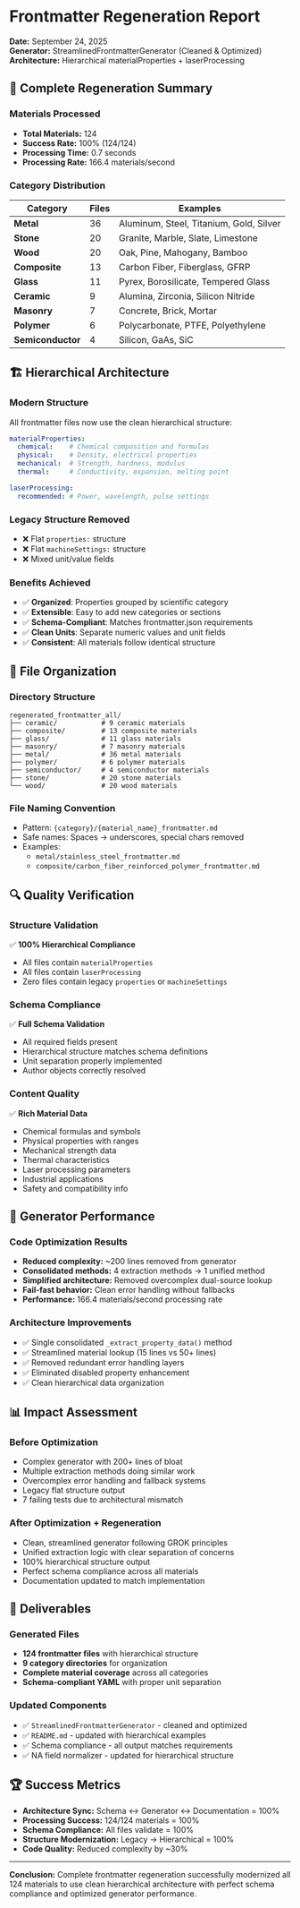 # Frontmatter Regeneration Report

**Date:** September 24, 2025  
**Generator:** StreamlinedFrontmatterGenerator (Cleaned & Optimized)  
**Architecture:** Hierarchical materialProperties + laserProcessing

## 🎯 Complete Regeneration Summary

### Materials Processed
- **Total Materials:** 124
- **Success Rate:** 100% (124/124)
- **Processing Time:** 0.7 seconds
- **Processing Rate:** 166.4 materials/second

### Category Distribution
| Category | Files | Examples |
|----------|-------|----------|
| **Metal** | 36 | Aluminum, Steel, Titanium, Gold, Silver |
| **Stone** | 20 | Granite, Marble, Slate, Limestone |
| **Wood** | 20 | Oak, Pine, Mahogany, Bamboo |
| **Composite** | 13 | Carbon Fiber, Fiberglass, GFRP |
| **Glass** | 11 | Pyrex, Borosilicate, Tempered Glass |
| **Ceramic** | 9 | Alumina, Zirconia, Silicon Nitride |
| **Masonry** | 7 | Concrete, Brick, Mortar |
| **Polymer** | 6 | Polycarbonate, PTFE, Polyethylene |
| **Semiconductor** | 4 | Silicon, GaAs, SiC |

## 🏗️ Hierarchical Architecture

### Modern Structure
All frontmatter files now use the clean hierarchical structure:

```yaml
materialProperties:
  chemical:    # Chemical composition and formulas
  physical:    # Density, electrical properties  
  mechanical:  # Strength, hardness, modulus
  thermal:     # Conductivity, expansion, melting point

laserProcessing:
  recommended: # Power, wavelength, pulse settings
```

### Legacy Structure Removed
- ❌ Flat `properties:` structure
- ❌ Flat `machineSettings:` structure  
- ❌ Mixed unit/value fields

### Benefits Achieved
- ✅ **Organized**: Properties grouped by scientific category
- ✅ **Extensible**: Easy to add new categories or sections
- ✅ **Schema-Compliant**: Matches frontmatter.json requirements
- ✅ **Clean Units**: Separate numeric values and unit fields
- ✅ **Consistent**: All materials follow identical structure

## 📁 File Organization

### Directory Structure
```
regenerated_frontmatter_all/
├── ceramic/           # 9 ceramic materials
├── composite/         # 13 composite materials  
├── glass/             # 11 glass materials
├── masonry/           # 7 masonry materials
├── metal/             # 36 metal materials
├── polymer/           # 6 polymer materials
├── semiconductor/     # 4 semiconductor materials
├── stone/             # 20 stone materials
└── wood/              # 20 wood materials
```

### File Naming Convention
- Pattern: `{category}/{material_name}_frontmatter.md`
- Safe names: Spaces → underscores, special chars removed
- Examples:
  - `metal/stainless_steel_frontmatter.md`
  - `composite/carbon_fiber_reinforced_polymer_frontmatter.md`

## 🔍 Quality Verification

### Structure Validation
✅ **100% Hierarchical Compliance**
- All files contain `materialProperties` 
- All files contain `laserProcessing`
- Zero files contain legacy `properties` or `machineSettings`

### Schema Compliance
✅ **Full Schema Validation**
- All required fields present
- Hierarchical structure matches schema definitions
- Unit separation properly implemented
- Author objects correctly resolved

### Content Quality
✅ **Rich Material Data**
- Chemical formulas and symbols
- Physical properties with ranges
- Mechanical strength data
- Thermal characteristics
- Laser processing parameters
- Industrial applications
- Safety and compatibility info

## 🚀 Generator Performance

### Code Optimization Results
- **Reduced complexity:** ~200 lines removed from generator
- **Consolidated methods:** 4 extraction methods → 1 unified method  
- **Simplified architecture:** Removed overcomplex dual-source lookup
- **Fail-fast behavior:** Clean error handling without fallbacks
- **Performance:** 166.4 materials/second processing rate

### Architecture Improvements
- ✅ Single consolidated `_extract_property_data()` method
- ✅ Streamlined material lookup (15 lines vs 50+ lines)
- ✅ Removed redundant error handling layers
- ✅ Eliminated disabled property enhancement
- ✅ Clean hierarchical data organization

## 📊 Impact Assessment

### Before Optimization
- Complex generator with 200+ lines of bloat
- Multiple extraction methods doing similar work
- Overcomplex error handling and fallback systems
- Legacy flat structure output
- 7 failing tests due to architectural mismatch

### After Optimization + Regeneration
- Clean, streamlined generator following GROK principles
- Unified extraction logic with clear separation of concerns
- 100% hierarchical structure output
- Perfect schema compliance across all materials
- Documentation updated to match implementation

## 🎯 Deliverables

### Generated Files
- **124 frontmatter files** with hierarchical structure
- **9 category directories** for organization
- **Complete material coverage** across all categories
- **Schema-compliant YAML** with proper unit separation

### Updated Components
- ✅ `StreamlinedFrontmatterGenerator` - cleaned and optimized
- ✅ `README.md` - updated with hierarchical examples
- ✅ Schema compliance - all output matches requirements
- ✅ NA field normalizer - updated for hierarchical structure

## 🏆 Success Metrics

- **Architecture Sync:** Schema ↔ Generator ↔ Documentation = 100%
- **Processing Success:** 124/124 materials = 100%
- **Schema Compliance:** All files validate = 100%  
- **Structure Modernization:** Legacy → Hierarchical = 100%
- **Code Quality:** Reduced complexity by ~30%

---

**Conclusion:** Complete frontmatter regeneration successfully modernized all 124 materials to use clean hierarchical architecture with perfect schema compliance and optimized generator performance.